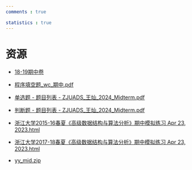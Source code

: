 ```yaml
---
comments : true

statistics : true
---
```


# 资源

+ <a href="https://starstone3.github.io/smaterials/18_19_ans_clean.html" download="18_19_ans_clean.html">18-19期中卷</a>

+ <a href="https://starstone3.github.io/smaterials/程序填空题_wc_期中.pdf" download="程序填空题_wc_期中.pdf">程序填空题_wc_期中.pdf</a>

+ <a href="https://starstone3.github.io/smaterials/单选题 - 题目列表 - ZJUADS_王灿_2024_Midterm.pdf" download="单选题 - 题目列表 - ZJUADS_王灿_2024_Midterm.pdf">单选题 - 题目列表 - ZJUADS_王灿_2024_Midterm.pdf</a>

+ <a href="https://starstone3.github.io/smaterials/判断题 - 题目列表 - ZJUADS_王灿_2024_Midterm.pdf" download="判断题 - 题目列表 - ZJUADS_王灿_2024_Midterm.pdf">判断题 - 题目列表 - ZJUADS_王灿_2024_Midterm.pdf</a>

+ <a href="https://starstone3.github.io/smaterials/浙江大学2015-16春夏《高级数据结构与算法分析》期中模拟练习 Apr 23, 2023.html" download="浙江大学2015-16春夏《高级数据结构与算法分析》期中模拟练习 Apr 23, 2023.html">浙江大学2015-16春夏《高级数据结构与算法分析》期中模拟练习 Apr 23, 2023.html</a>

+ <a href="https://starstone3.github.io/smaterials/浙江大学2017-18春夏《高级数据结构与算法分析》期中模拟练习 Apr 23, 2023.html" download="浙江大学2017-18春夏《高级数据结构与算法分析》期中模拟练习 Apr 23, 2023.html">浙江大学2017-18春夏《高级数据结构与算法分析》期中模拟练习 Apr 23, 2023.html</a>


+ <a href="https://starstone3.github.io/smaterials/yy_mid.zip" download="yy_mid.zip">yy_mid.zip</a>

